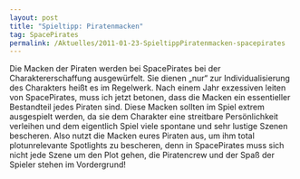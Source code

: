 ```yaml
---
layout: post
title: "Spieltipp: Piratenmacken"
tag: SpacePirates
permalink: /Aktuelles/2011-01-23-SpieltippPiratenmacken-spacepirates
---
```


Die Macken der Piraten werden bei SpacePirates bei der Charaktererschaffung ausgewürfelt. Sie dienen &bdquo;nur&ldquo; zur Individualisierung des Charakters heißt es im Regelwerk. Nach einem Jahr exzessiven leiten von SpacePirates, muss ich jetzt betonen, dass die Macken ein essentieller Bestandteil jedes Piraten sind. Diese Macken sollten im Spiel extrem ausgespielt werden, da sie dem Charakter eine streitbare Persönlichkeit verleihen und dem eigentlich Spiel viele spontane und sehr lustige Szenen bescheren. Also nutzt die Macken eures Piraten aus, um ihm total plotunrelevante Spotlights zu bescheren, denn in SpacePirates muss sich nicht jede Szene um den Plot gehen, die Piratencrew und der Spaß der Spieler stehen im Vordergrund!
